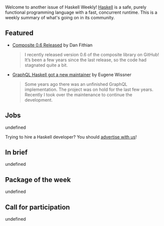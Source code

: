 <!-- 2019-09-12 unpublished -->

Welcome to another issue of Haskell Weekly!
[Haskell](https://www.haskell.org) is a safe, purely functional programming language with a fast, concurrent runtime.
This is a weekly summary of what's going on in its community.

## Featured

-   [Composite 0.6 Released](https://dfithian.github.io/2019/09/06/composite-0.6-released.html) by Dan Fithian
    > I recently released version 0.6 of the composite library on GitHub! It’s been a few years since the last release, so the code had stagnated quite a bit.

-   [GraphQL Haskell got a new maintainer](https://www.caraus.io/articles/graphql-haskell-new-maintainer) by Eugene Wissner
    > Some years ago there was an unfinished GraphQL implementation. The project was on hold for the last few years. Recently I took over the maintenance to continue the development.

## Jobs

undefined

Trying to hire a Haskell developer?
You should [advertise with us](https://haskellweekly.news/advertising.html)!

## In brief

undefined

## Package of the week

undefined

## Call for participation

undefined
